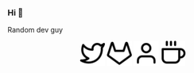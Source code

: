 ### Hi 👋

Random dev guy

<center>
    <a href="https://twitter.com/LeCreB"><img 
        style="fill: green;"
        src="https://raw.githubusercontent.com/CrBast/CrBast/master/svg/twitter.svg" 
        width="50px" /></a>   
    <a href="https://gitlab.com/CrBast"><img 
        src="https://raw.githubusercontent.com/CrBast/CrBast/master/svg/gitlab.svg" 
        width="50px" /></a>   
    <a href="https://crbast.ch/"><img 
        src="https://raw.githubusercontent.com/CrBast/CrBast/master/svg/user.svg" 
        width="50px" /></a>   
    <a href="https://neptium.ch/"><img 
        src="https://raw.githubusercontent.com/CrBast/CrBast/master/svg/coffee.svg" 
        width="50px" /></a>   
</center>
